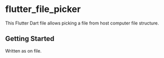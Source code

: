 # flutter_file_picker

This Flutter Dart file allows picking a file from host computer file structure.

## Getting Started

Written as on file.